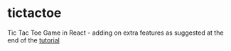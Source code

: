 # tictactoe
Tic Tac Toe Game in React - adding on extra features as suggested at the end of the [tutorial](https://reactjs.org/tutorial/tutorial.html)
